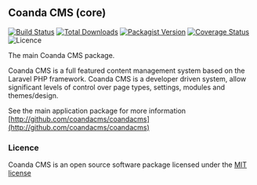 ## Coanda CMS (core)

[![Build Status](https://travis-ci.org/CoandaCMS/coanda-core.svg)](https://travis-ci.org/CoandaCMS/coanda-core)
[![Total Downloads](https://img.shields.io/packagist/dm/CoandaCMS/coanda-core.svg)](https://packagist.org/packages/coandacms/coanda-core)
[![Packagist Version](http://img.shields.io/packagist/v/CoandaCMS/coanda-core.svg)](https://packagist.org/packages/coandacms/coanda-core)
[![Coverage Status](https://coveralls.io/repos/CoandaCMS/coanda-core/badge.png)](https://coveralls.io/r/CoandaCMS/coanda-core)
![Licence](http://img.shields.io/packagist/l/CoandaCMS/coanda-core.svg)

The main Coanda CMS package.

Coanda CMS is a full featured content management system based on the Laravel PHP framework. Coanda CMS is a developer driven system, allow significant levels of control over page types, settings, modules and themes/design.

See the main application package for more information [http://github.com/coandacms/coandacms](http://github.com/coandacms/coandacms)

### Licence

Coanda CMS is an open source software package licensed under the [MIT license](http://opensource.org/licenses/MIT)
